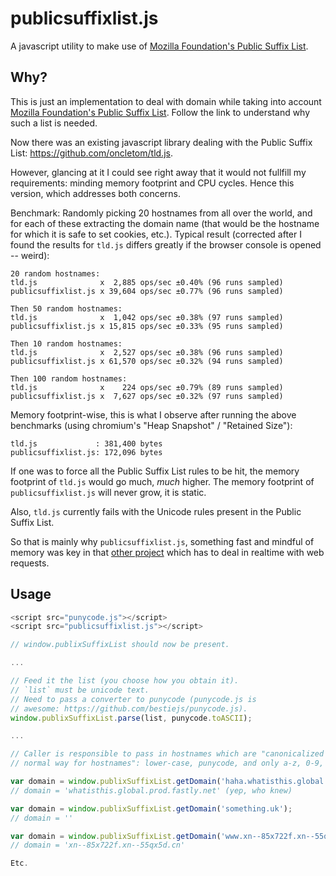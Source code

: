# publicsuffixlist.js

A javascript utility to make use of [Mozilla Foundation's Public Suffix
List](http://publicsuffix.org).

## Why?

This is just an implementation to deal with domain while taking into account
[Mozilla Foundation's Public Suffix List](http://publicsuffix.org). Follow
the link to understand why such a list is needed.

Now there was an existing javascript library dealing with the
Public Suffix List: <https://github.com/oncletom/tld.js>.

However, glancing at it I could see right away that it would not fullfill my
requirements: minding memory footprint and CPU cycles. Hence this version,
which addresses both concerns.

Benchmark: Randomly picking 20 hostnames from all over the world, and
for each of these extracting the domain name (that would be the hostname for
which it is safe to set cookies, etc.). Typical result (corrected after I
found the results for `tld.js` differs greatly if the browser console is
opened -- weird):

```
20 random hostnames:
tld.js              x  2,885 ops/sec ±0.40% (96 runs sampled)
publicsuffixlist.js x 39,604 ops/sec ±0.77% (96 runs sampled)

Then 50 random hostnames:
tld.js              x  1,042 ops/sec ±0.38% (97 runs sampled)
publicsuffixlist.js x 15,815 ops/sec ±0.33% (95 runs sampled)

Then 10 random hostnames:
tld.js              x  2,527 ops/sec ±0.38% (96 runs sampled)
publicsuffixlist.js x 61,570 ops/sec ±0.32% (94 runs sampled)

Then 100 random hostnames:
tld.js              x    224 ops/sec ±0.79% (89 runs sampled)
publicsuffixlist.js x  7,627 ops/sec ±0.32% (97 runs sampled)
```

Memory footprint-wise, this is what I observe after running the above
benchmarks (using chromium's "Heap Snapshot" / "Retained Size"):

```
tld.js             : 381,400 bytes
publicsuffixlist.js: 172,096 bytes
```

If one was to force all the Public Suffix List rules to be hit, the memory
footprint of `tld.js` would go much, *much* higher. The memory footprint of
`publicsuffixlist.js` will never grow, it is static.

Also, `tld.js` currently fails with the Unicode rules present in the Public
Suffix List.

So that is mainly why `publicsuffixlist.js`, something fast and mindful of
memory was key in that [other project](https://github.com/gorhill/httpswitchboard)
which has to deal in realtime with web requests.

## Usage

```js
<script src="punycode.js"></script>
<script src="publicsuffixlist.js"></script>

// window.publixSuffixList should now be present.

...

// Feed it the list (you choose how you obtain it).
// `list` must be unicode text.
// Need to pass a converter to punycode (punycode.js is
// awesome: https://github.com/bestiejs/punycode.js).
window.publixSuffixList.parse(list, punycode.toASCII);

...

// Caller is responsible to pass in hostnames which are "canonicalized in the
// normal way for hostnames": lower-case, punycode, and only a-z, 0-9, -, .

var domain = window.publixSuffixList.getDomain('haha.whatisthis.global.prod.fastly.net');
// domain = 'whatisthis.global.prod.fastly.net' (yep, who knew)

var domain = window.publixSuffixList.getDomain('something.uk');
// domain = ''

var domain = window.publixSuffixList.getDomain('www.xn--85x722f.xn--55qx5d.cn');
// domain = 'xn--85x722f.xn--55qx5d.cn'

Etc.

```

